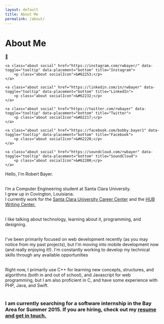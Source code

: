 ```yaml
---
layout: default
title: About Me
permalink: /about/
---
```


<div class="col-xs-12 col-sm-4">
	<h1 class="post-title page centerMobiletoLeft">About Me</h1>
</div>
<div class="col-xs-10 col-xs-offset-1 col-sm-8 col-sm-offset-0 centerMobiletoRight">
	<a class="about social" href="https://github.com/rwbayer" data-toggle="tooltip" data-placement="bottom" title="GitHub">
		<p class="about socialIcon">&#62208;</p>
	</a>

	<a class="about social" href="https://instagram.com/rwbayer/" data-toggle="tooltip" data-placement="bottom" title="Instagram">
		<p class="about socialIcon">&#62253;</p>
	</a>
        
	<a class="about social" href="https://linkedin.com/in/rwbayer" data-toggle="tooltip" data-placement="bottom" title="LinkedIn">
		<p class="about socialIcon">&#62232;</p>
	</a>
        
	<a class="about social" href="https://twitter.com/rwbayer" data-toggle="tooltip" data-placement="bottom" title="Twitter">
		<p class="about socialIcon">&#62217;</p>
	</a>

	<a class="about social" href="https://facebook.com/bobby.bayer1" data-toggle="tooltip" data-placement="bottom" title="Facebook">
		<p class="about socialIcon">&#62220;</p>
	</a>

	<a class="about social" href="https://soundcloud.com/rwbayer" data-toggle="tooltip" data-placement="bottom" title="SoundCloud">
		<p class="about socialIcon">&#62280;</p>
	</a>
       
</div>
<div class="col-xs-12">
<article class="post-content about">
Hello, I'm Robert Bayer.<br><br>
   	
I’m a Computer Engineering student at Santa Clara University. <br>
I grew up in Covington, Louisiana.<br>
I currently work for the <a href="http://www.scu.edu/careercenter/index.cfm"> Santa Clara University Career Center</a> and the <a href="http://www.scu.edu/hub/">HUB Writing Center.</a>
<br><br>

I like talking about technology, learning about it, programming, and designing.<br><br>

I've been primarily focused on web development recently (as you may notice from my past projects), but I'm moving into mobile development now (and really enjoying it!). I'm constantly working to develop my technical skills through any available opportunities <br><br>

Right now, I primarily use C++ for learning new concepts, structures, and algorithms (both in and out of school), and Javascript for web programming, but I am also proficient in C, and have some experience with PHP, Java, and Swift.<br><br>

<h3>I am currently searching for a software internship in the Bay Area for Summer 2015. If you are hiring, check out my <a href="{{ '/resume/' | prepend: site.url }}">resume and get in touch.</a> </h3>
</article>
</div>
      
  

